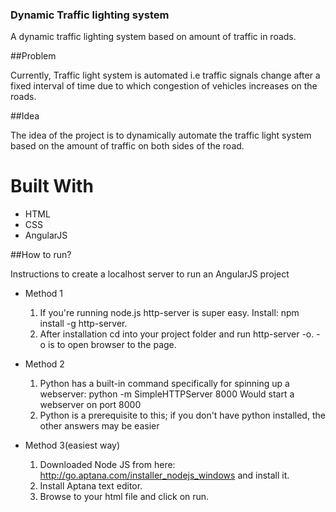 ### Dynamic Traffic lighting system

A dynamic traffic lighting system based on amount of traffic in roads.

##Problem

Currently, Traffic light system is automated i.e traffic signals change after a fixed interval of time due to which congestion of vehicles increases on the roads.

##Idea

The idea of the project is to dynamically automate the traffic light system based on the amount of traffic on both sides of the road.

# Built With
* HTML
* CSS
* AngularJS

##How to run?

Instructions to create a localhost server to run an AngularJS project

* Method 1
  1. If you're running node.js http-server is super easy. Install: npm install -g http-server.
  2. After installation cd into your project folder and run http-server -o. -o is to open browser to the page.

* Method 2
  1. Python has a built-in command specifically for spinning up a webserver:
  python -m SimpleHTTPServer 8000
  Would start a webserver on port 8000
  2. Python is a prerequisite to this; if you don't have python installed, the other answers may be easier

* Method 3(easiest way)
  1. Downloaded Node JS from here: http://go.aptana.com/installer_nodejs_windows and install it.
  2. Install Aptana text editor.
  3. Browse to your html file and click on run.
